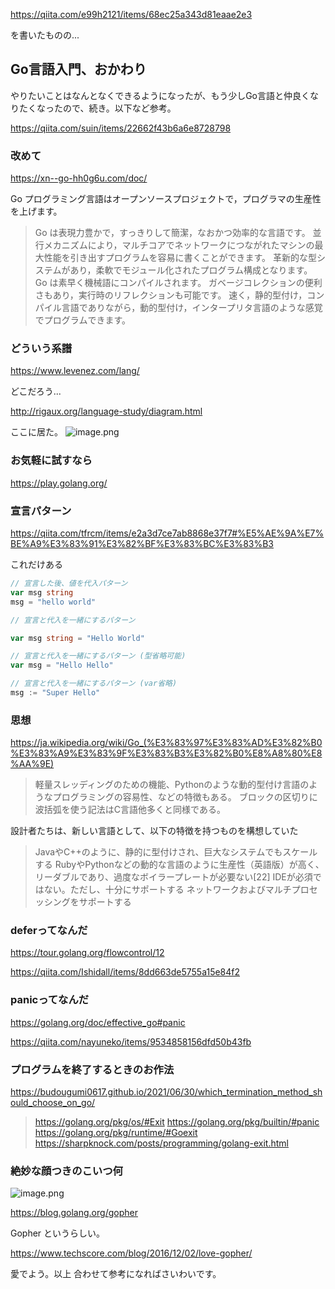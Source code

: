 https://qiita.com/e99h2121/items/68ec25a343d81eaae2e3

を書いたものの...


## Go言語入門、おかわり

やりたいことはなんとなくできるようになったが、もう少しGo言語と仲良くなりたくなったので、続き。以下など参考。

https://qiita.com/suin/items/22662f43b6a6e8728798


### 改めて

https://xn--go-hh0g6u.com/doc/

Go プログラミング言語はオープンソースプロジェクトで，プログラマの生産性を上げます。

> Go は表現力豊かで，すっきりして簡潔，なおかつ効率的な言語です。 並行メカニズムにより，マルチコアでネットワークにつながれたマシンの最大性能を引き出すプログラムを容易に書くことができます。 革新的な型システムがあり，柔軟でモジュール化されたプログラム構成となります。 Go は素早く機械語にコンパイルされます。 ガベージコレクションの便利さもあり，実行時のリフレクションも可能です。 速く，静的型付け，コンパイル言語でありながら，動的型付け，インタープリタ言語のような感覚でプログラムできます。



### どういう系譜

https://www.levenez.com/lang/

どこだろう...

http://rigaux.org/language-study/diagram.html

ここに居た。
![image.png](https://qiita-image-store.s3.ap-northeast-1.amazonaws.com/0/93824/33d122e8-a0cf-0974-db23-996e0c15f253.png)


### お気軽に試すなら

https://play.golang.org/

### 宣言パターン

https://qiita.com/tfrcm/items/e2a3d7ce7ab8868e37f7#%E5%AE%9A%E7%BE%A9%E3%83%91%E3%82%BF%E3%83%BC%E3%83%B3

これだけある

```go
// 宣言した後、値を代入パターン
var msg string
msg = "hello world"

// 宣言と代入を一緒にするパターン

var msg string = "Hello World"

// 宣言と代入を一緒にするパターン (型省略可能)
var msg = "Hello Hello"

// 宣言と代入を一緒にするパターン (var省略)
msg := "Super Hello"

```

### 思想

https://ja.wikipedia.org/wiki/Go_(%E3%83%97%E3%83%AD%E3%82%B0%E3%83%A9%E3%83%9F%E3%83%B3%E3%82%B0%E8%A8%80%E8%AA%9E)

> 軽量スレッディングのための機能、Pythonのような動的型付け言語のようなプログラミングの容易性、などの特徴もある。
> ブロックの区切りに波括弧を使う記法はC言語他多くと同様である。

設計者たちは、新しい言語として、以下の特徴を持つものを構想していた

> JavaやC++のように、静的に型付けされ、巨大なシステムでもスケールする
> RubyやPythonなどの動的な言語のように生産性（英語版）が高く、リーダブルであり、過度なボイラープレートが必要ない[22]
> IDEが必須ではない。ただし、十分にサポートする
> ネットワークおよびマルチプロセッシングをサポートする


### deferってなんだ

https://tour.golang.org/flowcontrol/12

https://qiita.com/Ishidall/items/8dd663de5755a15e84f2

### panicってなんだ

https://golang.org/doc/effective_go#panic

https://qiita.com/nayuneko/items/9534858156dfd50b43fb


### プログラムを終了するときのお作法

https://budougumi0617.github.io/2021/06/30/which_termination_method_should_choose_on_go/

> https://golang.org/pkg/os/#Exit
https://golang.org/pkg/builtin/#panic
https://golang.org/pkg/runtime/#Goexit
https://sharpknock.com/posts/programming/golang-exit.html


### 絶妙な顔つきのこいつ何

![image.png](https://qiita-image-store.s3.ap-northeast-1.amazonaws.com/0/93824/aaa7f81a-84d2-ba53-b87d-83e666985bc9.png)

https://blog.golang.org/gopher

Gopher というらしい。

https://www.techscore.com/blog/2016/12/02/love-gopher/

愛でよう。以上
合わせて参考になればさいわいです。

